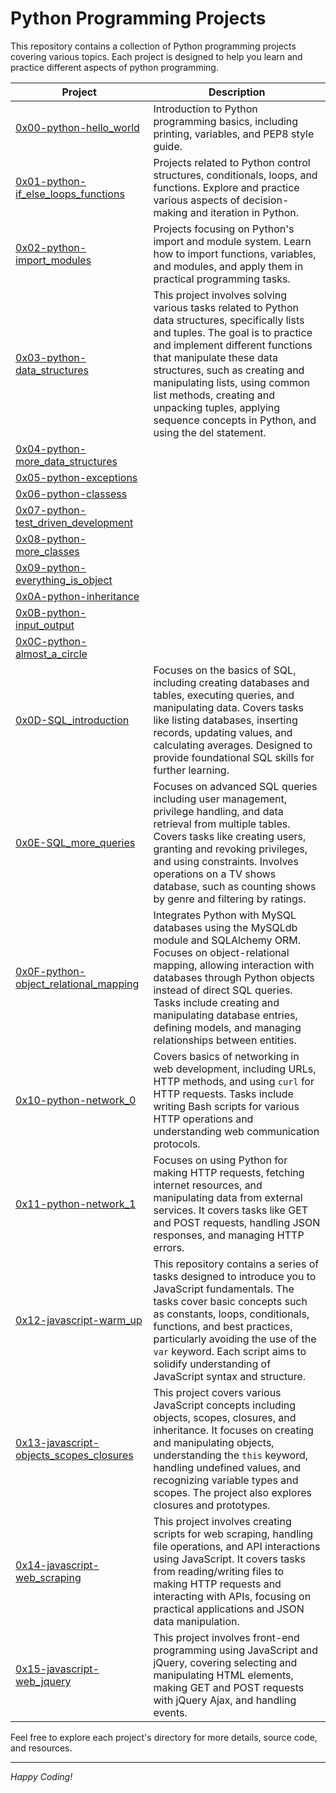 # Python Programming Projects

This repository contains a collection of Python programming projects covering various topics. Each project is designed to help you learn and practice different aspects of python programming.

| Project | Description |
|---------|-------------|
| [0x00-python-hello_world](./0x00-python-hello_world) | Introduction to Python programming basics, including printing, variables, and PEP8 style guide. |
| [0x01-python-if_else_loops_functions](./0x01-python-if_else_loops_functions) | Projects related to Python control structures, conditionals, loops, and functions. Explore and practice various aspects of decision-making and iteration in Python. |
| [0x02-python-import_modules](./0x02-python-import_modules) | Projects focusing on Python's import and module system. Learn how to import functions, variables, and modules, and apply them in practical programming tasks. |
| [0x03-python-data_structures](./0x03-python-data_structures) | This project involves solving various tasks related to Python data structures, specifically lists and tuples. The goal is to practice and implement different functions that manipulate these data structures, such as creating and manipulating lists, using common list methods, creating and unpacking tuples, applying sequence concepts in Python, and using the del statement. |
| [0x04-python-more_data_structures](./0x04-python-more_data_structuress) |  |
| [0x05-python-exceptions](./0x05-python-exceptions) |  |
| [0x06-python-classess](./0x06-python-classes) |  |
| [0x07-python-test_driven_development](./0x07-python-test_driven_development) |  |
| [0x08-python-more_classes](./0x08-python-more_classes) |  |
| [0x09-python-everything_is_object](./0x09-python-everything_is_object) |  |
| [0x0A-python-inheritance](./0x0A-python-inheritance) |  |
| [0x0B-python-input_output](./0x0B-python-input_output) |  |
| [0x0C-python-almost_a_circle](./0x0C-python-almost_a_circle) |  |
| [0x0D-SQL_introduction](./0x0D-SQL_introduction) | Focuses on the basics of SQL, including creating databases and tables, executing queries, and manipulating data. Covers tasks like listing databases, inserting records, updating values, and calculating averages. Designed to provide foundational SQL skills for further learning. |
| [0x0E-SQL_more_queries](./0x0E-SQL_more_queries) | Focuses on advanced SQL queries including user management, privilege handling, and data retrieval from multiple tables. Covers tasks like creating users, granting and revoking privileges, and using constraints. Involves operations on a TV shows database, such as counting shows by genre and filtering by ratings. |
| [0x0F-python-object_relational_mapping](./0x0F-python-object_relational_mapping) | Integrates Python with MySQL databases using the MySQLdb module and SQLAlchemy ORM. Focuses on object-relational mapping, allowing interaction with databases through Python objects instead of direct SQL queries. Tasks include creating and manipulating database entries, defining models, and managing relationships between entities. |
| [0x10-python-network_0](./0x10-python-network_0) | Covers basics of networking in web development, including URLs, HTTP methods, and using `curl` for HTTP requests. Tasks include writing Bash scripts for various HTTP operations and understanding web communication protocols. |
| [0x11-python-network_1](./0x11-python-network_1) | Focuses on using Python for making HTTP requests, fetching internet resources, and manipulating data from external services. It covers tasks like GET and POST requests, handling JSON responses, and managing HTTP errors. |
| [0x12-javascript-warm_up](./0x12-javascript-warm_up) | This repository contains a series of tasks designed to introduce you to JavaScript fundamentals. The tasks cover basic concepts such as constants, loops, conditionals, functions, and best practices, particularly avoiding the use of the `var` keyword. Each script aims to solidify understanding of JavaScript syntax and structure. |
| [0x13-javascript-objects_scopes_closures](./0x13-javascript-objects_scopes_closures) | This project covers various JavaScript concepts including objects, scopes, closures, and inheritance. It focuses on creating and manipulating objects, understanding the `this` keyword, handling undefined values, and recognizing variable types and scopes. The project also explores closures and prototypes. |
| [0x14-javascript-web_scraping](./0x14-javascript-web_scraping) | This project involves creating scripts for web scraping, handling file operations, and API interactions using JavaScript. It covers tasks from reading/writing files to making HTTP requests and interacting with APIs, focusing on practical applications and JSON data manipulation. |
| [0x15-javascript-web_jquery](./0x15-javascript-web_jquery) | This project involves front-end programming using JavaScript and jQuery, covering selecting and manipulating HTML elements, making GET and POST requests with jQuery Ajax, and handling events. |

Feel free to explore each project's directory for more details, source code, and resources.

---

_Happy Coding!_
